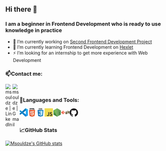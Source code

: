 ## Hi there 👋

### I am a beginner in Frontend Development who is ready to use knowledge in practice
- 🔭 I’m currently working on [Second Frontend Development Project](https://github.com/msouldze/frontend-project-lvl2)
- 🌱 I’m currently learning Frontend Development on [Hexlet](https://hexlet.io/)
- ⚡ I’m looking for an internship to get more experience with Web Development

### :mailbox:Contact me:

[<img align="left" alt="msouldze | LinkedIn" width="22px" src="https://cdn.jsdelivr.net/npm/simple-icons@v3/icons/linkedin.svg" />](https://www.linkedin.com/in/aizhan-dzhumanalieva-a31545191/)
[<img align="left" alt="msouldze | Gmail" width="22px" src="https://cdn.jsdelivr.net/npm/simple-icons@v3/icons/gmail.svg" />](mailto:msouldze1@gmail.com)

<br />

### :wrench:Languages and Tools:

<img align="left" alt="Visual Studio Code" width="26px" src="https://raw.githubusercontent.com/github/explore/80688e429a7d4ef2fca1e82350fe8e3517d3494d/topics/visual-studio-code/visual-studio-code.png" />
<img align="left" alt="HTML5" width="26px" src="https://raw.githubusercontent.com/github/explore/80688e429a7d4ef2fca1e82350fe8e3517d3494d/topics/html/html.png" />
<img align="left" alt="CSS3" width="26px" src="https://raw.githubusercontent.com/github/explore/80688e429a7d4ef2fca1e82350fe8e3517d3494d/topics/css/css.png" />
<img align="left" alt="JavaScript" width="26px" src="https://raw.githubusercontent.com/github/explore/80688e429a7d4ef2fca1e82350fe8e3517d3494d/topics/javascript/javascript.png" />
<img align="left" alt="Node.js" width="26px" src="https://raw.githubusercontent.com/github/explore/80688e429a7d4ef2fca1e82350fe8e3517d3494d/topics/nodejs/nodejs.png" />
<img align="left" alt="Git" width="26px" src="https://raw.githubusercontent.com/github/explore/80688e429a7d4ef2fca1e82350fe8e3517d3494d/topics/git/git.png" />
<img align="left" alt="GitHub" width="26px" src="https://raw.githubusercontent.com/github/explore/78df643247d429f6cc873026c0622819ad797942/topics/github/github.png" />

<br />
<br />

### 📈GitHub Stats

[![Msouldze's GitHub stats](https://github-readme-stats.vercel.app/api?username=msouldze)](https://github.com/anuraghazra/github-readme-stats)


